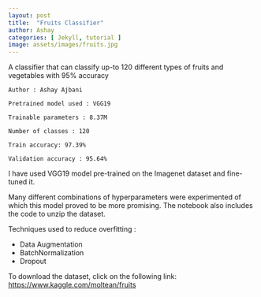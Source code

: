 ```yaml
---
layout: post
title:  "Fruits Classifier"
author: Ashay
categories: [ Jekyll, tutorial ]
image: assets/images/fruits.jpg
---
```


A classifier that can classify up-to 120 different types of fruits and vegetables with 95% accuracy

```
Author : Ashay Ajbani

Pretrained model used : VGG19

Trainable parameters : 8.37M

Number of classes : 120

Train accuracy: 97.39%

Validation accuracy : 95.64%
```

I have used VGG19 model pre-trained on the Imagenet dataset and fine-tuned it.

Many different combinations of hyperparameters were experimented of which this model
proved to be more promising. The notebook also includes the code to unzip the dataset.

Techniques used to reduce overfitting : 
<ul>
  <li> Data Augmentation </li>
  <li> BatchNormalization </li>
  <li> Dropout </li>
</ul>  

To download the dataset, click on the following link:
https://www.kaggle.com/moltean/fruits
